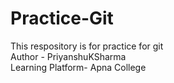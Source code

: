 # Practice-Git
This respository is for practice for git
<br>
Author - PriyanshuKSharma
<br>
Learning Platform- Apna College